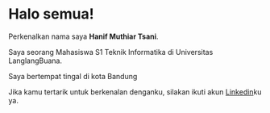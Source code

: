 # Halo semua! 

Perkenalkan nama saya **Hanif Muthiar Tsani**.<br>

Saya seorang Mahasiswa S1 Teknik Informatika di Universitas LanglangBuana.<br>

Saya bertempat tingal di kota Bandung

Jika kamu tertarik untuk berkenalan denganku, silakan ikuti akun [Linkedin]([https://www.linkedin.com/in/hanif-muthiar-tsani-843629285/])ku ya.
